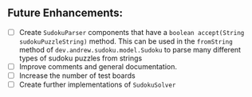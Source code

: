 
## Future Enhancements:
- [ ] Create `SudokuParser` components that have a `boolean accept(String sudokuPuzzleString)` method.
   This can be used in the `fromString` method of `dev.andrew.sudoku.model.Sudoku` to parse many
   different types of sudoku puzzles from strings
- [ ] Improve comments and general documentation.
- [ ] Increase the number of test boards
- [ ] Create further implementations of `SudokuSolver`
